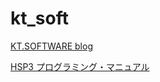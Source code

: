 # kt_soft

[KT.SOFTWARE blog](http://ktstg.blog.shinobi.jp/)

[HSP3 プログラミング・マニュアル](http://www.onionsoft.net/hsp/v33/doclib/hspprog.htm)
